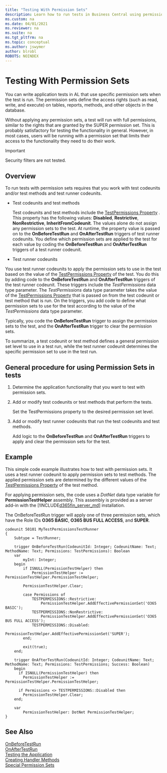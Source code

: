 ```yaml
---
title: "Testing With Permission Sets"
description: Learn how to run tests in Business Central using permission sets
ms.custom: na
ms.date: 04/01/2021
ms.reviewer: na
ms.suite: na
ms.tgt_pltfrm: na
ms.topic: conceptual
ms.author: jswymer
author: blrobl
ROBOTS: NOINDEX
---
```


# Testing With Permission Sets
You can write application tests in AL that use specific permission sets when the test is run. The permission sets define the access rights (such as read, write, and execute) on tables, reports, methods, and other objects in the database.

Without applying any permission sets, a test will run with full permissions, similar to the rights that are granted by the SUPER permission set. This is probably satisfactory for testing the functionality in general. However, in most cases, users will be running with a permission set that limits their access to the functionality they need to do their work.

> [!IMPORTANT]  
> Security filters are not tested. 

## Overview
To run tests with permission sets requires that you work with test codeunits and/or test methods and test runner codeunits.

- Test codeunits and test methods

  Test codeunits and test methods include the [TestPermissions Property](properties/devenv-testpermissions-property.md) . This  property has the following values: **Disabled**, **Restrictive**, **NonRestrictive**, **InheritFromCodeunit**. The values alone do not assign any permission sets to the test. At runtime, the property value is passed on to the **OnBeforeTestRun** and **OnAfterTestRun** triggers of test runner codeunits. You define which permission sets are applied to the test for each value by coding the **OnBeforeTestRun** and **OnAfterTestRun** triggers of a test runner codeunit.
    
- Test runner codeunits

You use test runner codeunits to apply the permission sets to use in the test based on the value of the [TestPermissions Property](properties/devenv-testpermissions-property.md) of the test. You do this by adding code to the **OnBeforeTestRun** and **OnAfterTestRun** triggers of the test runner codeunit. These triggers include the *TestPermissions* data type parameter.  The *TestPermissions* data type parameter takes the value of the [TestPermissions Property](properties/devenv-testpermissions-property.md)  that is passed on from the test codeunit or test method that is run. On the triggers, you add code to define what permission sets to use for the test according to the value of the *TestPermissions* data type parameter.

Typically, you code the **OnBeforeTestRun** trigger to assign the permission sets to the test, and the **OnAfterTestRun** trigger to clear the permission sets.
    
To summarize, a test codeunit or test method defines a general permission set level to use in a test run, while the test runner codeunit determines the specific permission set to use in the test run.    

## General procedure for using Permission Sets in tests
1. Determine the application functionality that you want to test with permission sets.
2. Add or modify test codeunits or test methods that perform the tests.

    Set the TestPermissions property to the desired permission set level.
3. Add or modify test runner codeunits that run the test codeunits and test methods.

    Add logic to the **OnBeforeTestRun** and **OnAfterTestRun** triggers to apply and clear the permission sets for the test. 
 
## Example
This simple code example illustrates how to test with permission sets. It uses a test runner codeunit to apply permission sets to test methods. The applied permission sets are determined by the different values of the [TestPermissions Property](properties/devenv-testpermissions-property.md) of the test method. 

For applying permission sets, the code uses a *DotNet* data type variable for **PermissionTestHelper** assembly. This assembly is provided as a server add-in with the [!INCLUDE[d365fin_server_md](includes/d365fin_server_md.md)] installation.

The OnBeforeTestRun trigger will apply one of three permission sets, which have the Role IDs **O365 BASIC**, **O365 BUS FULL ACCESS**, and **SUPER**.

```AL
codeunit 50101 MyTestPermissionsTestRunner
{
    Subtype = TestRunner;

    trigger OnBeforeTestRun(CodeunitId: Integer; CodeunitName: Text; MethodName: Text; Permissions: TestPermissions): Boolean
    var
        myInt: Integer;
    begin
        if ISNULL(PermissionTestHelper) then
            PermissionTestHelper := PermissionTestHelper.PermissionTestHelper;

        PermissionTestHelper.Clear;

        case Permissions of
            TESTPERMISSIONS::Restrictive:
                PermissionTestHelper.AddEffectivePermissionSet('O365 BASIC');
            TESTPERMISSIONS::NonRestrictive:
                PermissionTestHelper.AddEffectivePermissionSet('O365 BUS FULL ACCESS');
            TESTPERMISSIONS::Disabled:
                PermissionTestHelper.AddEffectivePermissionSet('SUPER');
        end;

        exit(true);
    end;

    trigger OnAfterTestRun(CodeunitId: Integer; CodeunitName: Text; MethodName: Text; Permissions: TestPermissions; Success: Boolean)
    begin
      if ISNULL(PermissionTestHelper) then
        PermissionTestHelper := PermissionTestHelper.PermissionTestHelper;

      if Permissions <> TESTPERMISSIONS::Disabled then
        PermissionTestHelper.Clear;
    end;

    var
        PermissionTestHelper: DotNet PermissionTestHelper;
}

```
## See Also  
[OnBeforeTestRun](triggers-auto/codeunit/devenv-onbeforetestrun-codeunit-trigger.md)  
[OnAfterTestRun](triggers-auto/codeunit/devenv-onaftertestrun-codeunit-trigger.md)  
[Testing the Application](devenv-Testing-Application.md)  
[Creating Handler Methods](devenv-creating-handler-methods.md)  
[Special Permission Sets](../administration/administration-special-permission-sets.md)  
